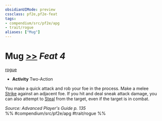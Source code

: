 ```yaml
---
obsidianUIMode: preview
cssclass: pf2e,pf2e-feat
tags:
- compendium/src/pf2e/apg
- trait/rogue
aliases: ["Mug"]
---
```

# Mug  [>>](rules/core-rulebook/chapter-9-playing-the-game.md#Actions "Two-Action") *Feat 4*  
[rogue](rules/traits/rogue.md "Rogue Class Trait")  

- **Activity** Two-Action

You make a quick attack and rob your foe in the process. Make a melee [Strike](rules/actions/strike.md) against an adjacent foe. If you hit and deal sneak attack damage, you can also attempt to [Steal](rules/actions/steal.md) from the target, even if the target is in combat.

*Source: Advanced Player's Guide p. 135*  
%% #compendium/src/pf2e/apg #trait/rogue %%